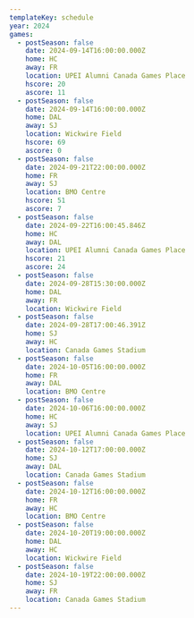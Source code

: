 ```yaml
---
templateKey: schedule
year: 2024
games:
  - postSeason: false
    date: 2024-09-14T16:00:00.000Z
    home: HC
    away: FR
    location: UPEI Alumni Canada Games Place
    hscore: 20
    ascore: 11
  - postSeason: false
    date: 2024-09-14T16:00:00.000Z
    home: DAL
    away: SJ
    location: Wickwire Field
    hscore: 69
    ascore: 0
  - postSeason: false
    date: 2024-09-21T22:00:00.000Z
    home: FR
    away: SJ
    location: BMO Centre
    hscore: 51
    ascore: 7
  - postSeason: false
    date: 2024-09-22T16:00:45.846Z
    home: HC
    away: DAL
    location: UPEI Alumni Canada Games Place
    hscore: 21
    ascore: 24
  - postSeason: false
    date: 2024-09-28T15:30:00.000Z
    home: DAL
    away: FR
    location: Wickwire Field
  - postSeason: false
    date: 2024-09-28T17:00:46.391Z
    home: SJ
    away: HC
    location: Canada Games Stadium
  - postSeason: false
    date: 2024-10-05T16:00:00.000Z
    home: FR
    away: DAL
    location: BMO Centre
  - postSeason: false
    date: 2024-10-06T16:00:00.000Z
    home: HC
    away: SJ
    location: UPEI Alumni Canada Games Place
  - postSeason: false
    date: 2024-10-12T17:00:00.000Z
    home: SJ
    away: DAL
    location: Canada Games Stadium
  - postSeason: false
    date: 2024-10-12T16:00:00.000Z
    home: FR
    away: HC
    location: BMO Centre
  - postSeason: false
    date: 2024-10-20T19:00:00.000Z
    home: DAL
    away: HC
    location: Wickwire Field
  - postSeason: false
    date: 2024-10-19T22:00:00.000Z
    home: SJ
    away: FR
    location: Canada Games Stadium
---
```


